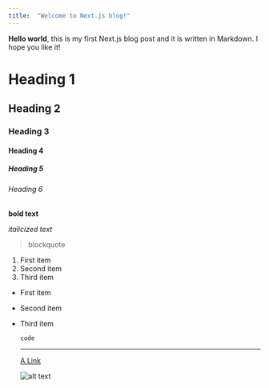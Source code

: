 ```yaml
---
title:  "Welcome to Next.js blog!"
---
```

**Hello world**, this is my first Next.js blog post and it is written in Markdown.
I hope you like it!

# Heading 1
## Heading 2
### Heading 3
#### Heading 4
##### Heading 5
###### Heading 6

**bold text**

*italicized text*

> blockquote

1. First item
2. Second item
3. Third item

- First item
- Second item
- Third item

	`code`

  ---

  [A Link](https://www.example.com)

  ![alt text](https://placedog.net/500)